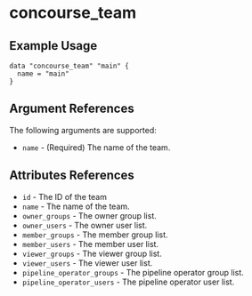 # concourse_team

## Example Usage

```hcl
data "concourse_team" "main" {
  name = "main"
}
```

## Argument References

The following arguments are supported:

* `name` - (Required) The name of the team.

## Attributes References

* `id` - The ID of the team
* `name` - The name of the team.
* `owner_groups` - The owner group list.
* `owner_users` - The owner user list.
* `member_groups` - The member group list.
* `member_users` - The member user list.
* `viewer_groups` - The viewer group list.
* `viewer_users` - The viewer user list.
* `pipeline_operator_groups` - The pipeline operator group list.
* `pipeline_operator_users` - The pipeline operator user list.
